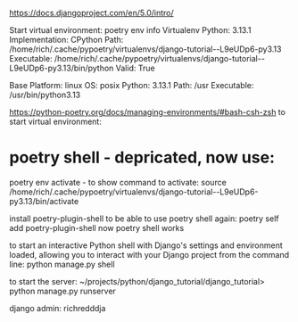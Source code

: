 https://docs.djangoproject.com/en/5.0/intro/

Start virtual environment:
poetry env info
Virtualenv
Python:         3.13.1
Implementation: CPython
Path:           /home/rich/.cache/pypoetry/virtualenvs/django-tutorial--L9eUDp6-py3.13
Executable:     /home/rich/.cache/pypoetry/virtualenvs/django-tutorial--L9eUDp6-py3.13/bin/python
Valid:          True

Base
Platform:   linux
OS:         posix
Python:     3.13.1
Path:       /usr
Executable: /usr/bin/python3.13

https://python-poetry.org/docs/managing-environments/#bash-csh-zsh
to start virtual environment:
# poetry shell - depricated, now use:
poetry env activate - to show command to activate:
source /home/rich/.cache/pypoetry/virtualenvs/django-tutorial--L9eUDp6-py3.13/bin/activate

install poetry-plugin-shell to be able to use poetry shell again:
poetry self add poetry-plugin-shell
now poetry shell works

to start an interactive Python shell with Django's settings and environment loaded,
allowing you to interact with your Django project from the command line:
python manage.py shell

to start the server:
~/projects/python/django_tutorial/django_tutorial> python manage.py runserver  

django admin:
richredddja